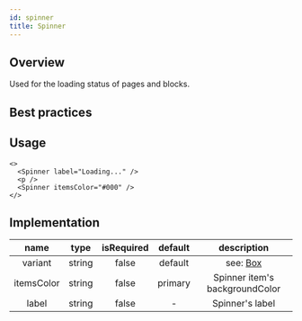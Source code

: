```yaml
---
id: spinner
title: Spinner
---
```


## Overview

Used for the loading status of pages and blocks.

## Best practices

## Usage

```tsx live enableSwitchTheme enableExportToCodePen enableHideEditor
<>
  <Spinner label="Loading..." />
  <p />
  <Spinner itemsColor="#000" />
</>
```

## Implementation

|  name   | type  | isRequired | default | description |
|  :----:  | :----:  | :----:  | :----:  | :----:  |
| variant | string | false | default | see: [Box](/docs/web/uikit/components/box) |
| itemsColor | string  | false | primary | Spinner item's backgroundColor |
| label | string | false | - | Spinner's label |

